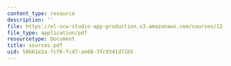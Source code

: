 ```yaml
---
content_type: resource
description: ''
file: https://ol-ocw-studio-app-production.s3.amazonaws.com/courses/12-000-solving-complex-problems-fall-2003/58b61e2a7cf6fcd7ae603fc9341d71b5_sources.pdf
file_type: application/pdf
resourcetype: Document
title: sources.pdf
uid: 58b61e2a-7cf6-fcd7-ae60-3fc9341d71b5
---
```

